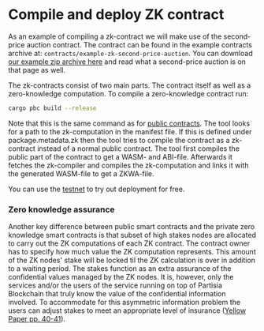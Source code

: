 # Compile and deploy ZK contract

As an example of compiling a zk-contract we will make use of the second-price auction contract. The
contract can be found in the example contracts archive at: `contracts/example-zk-second-price-auction`. You can
download [our example zip archive here](../smart-contract-examples.md) and read what a second-price auction is on that
page as well.

The zk-contracts consist of two main parts. The contract itself as well as a zero-knowledge computation.
To compile a zero-knowledge contract run:

```bash
cargo pbc build --release
```

Note that this is the same command as for [public contracts](../compile-and-deploy-contracts.md). The tool
looks for a path to the zk-computation in the manifest file. If this is defined under package.metadata.zk
then the tool tries to compile the contract as a zk-contract instead of a normal public contract.
The tool first compiles the public part of the contract to get a WASM- and ABI-file. Afterwards it fetches
the zk-compiler and compiles the zk-computation and links it with the generated WASM-file to get a
ZKWA-file.

You can use the [testnet](../access-and-use-the-testnet.md) to try out deployment for free.

### Zero knowledge assurance

Another key difference between public smart contracts and the private zero knowledge smart contracts is that subset
of high stakes nodes are allocated to carry out the ZK computations of each ZK contract.
The contract owner has to specify how much value the ZK computation represents. This amount of the ZK nodes' stake
will be locked til the ZK calculation is over in addition to a waiting period. The stakes function as an extra assurance
of the confidential values managed by the
ZK nodes. It is, however, only the services and/or the users of the service running on top of Partisia Blockchain that
truly know the value of the confidential information involved. To accommodate for this asymmetric information problem
the users can
adjust stakes to meet an appropriate level of
insurance ([Yellow Paper pp. 40-41](https://drive.google.com/file/d/1OX7ljrLY4IgEA1O3t3fKNH1qSO60_Qbw/view)).
